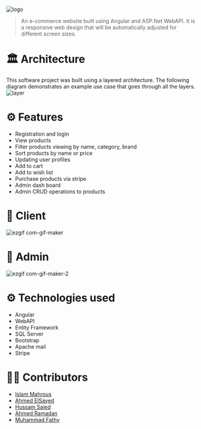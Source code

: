 ![logo](https://cdn.shopify.com/s/files/1/1980/6793/files/logo-icon.png)
>An e-commerce website built using Angular and ASP.Net WebAPI. It is a responsive web design that will be automatically adjusted for different screen sizes.

# 🏛 Architecture
This software project was built using a layered architecture. The following diagram demonstrates an example use case that goes through all the layers. 
![layer](https://user-images.githubusercontent.com/36333141/164351708-f3be4a50-4d52-42b0-b651-b746a1393a06.png)


# ⚙ Features
* Registration and login
* View products
* Filter products viewing by name, category, brand
* Sort products by name or price
* Updating user profiles
* Add to cart
* Add to wish list
* Purchase products via stripe 
* Admin dash board
* Admin CRUD operations to products

# 💁 Client
![ezgif com-gif-maker](https://user-images.githubusercontent.com/45319166/164311567-bac9b6e3-a82f-4a41-9ead-8f494e819d94.gif)
# 🔑 Admin
![ezgif com-gif-maker-2](https://user-images.githubusercontent.com/45319166/164312129-3e00d0c0-5316-4529-9d9a-794ad21112cc.gif)


# ⚙ Technologies used
* Angular
* WebAPI
* Entity Framework
* SQL Server
* Bootstrap
* Apache mail
* Stripe


# 👷🏽 Contributors
* [Islam Mahrous](https://github.com/isl-mahrous)
* [Ahmed ElSayed](https://github.com/Berserk132)
* [Hussam Saied](https://github.com/Hussam-42)
* [Ahmed Ramadan](https://github.com/ahmedramadan11)
* [Muhammad Fathy](https://github.com/mohamed-fathy96)
